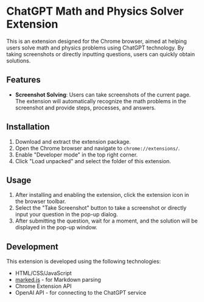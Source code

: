 # ChatGPT Math and Physics Solver Extension

This is an extension designed for the Chrome browser, aimed at helping users solve math and physics problems using ChatGPT technology. By taking screenshots or directly inputting questions, users can quickly obtain solutions.

## Features

- **Screenshot Solving**: Users can take screenshots of the current page. The extension will automatically recognize the math problems in the screenshot and provide steps, processes, and answers.

## Installation

1. Download and extract the extension package.
2. Open the Chrome browser and navigate to `chrome://extensions/`.
3. Enable "Developer mode" in the top right corner.
4. Click "Load unpacked" and select the folder of this extension.

## Usage

1. After installing and enabling the extension, click the extension icon in the browser toolbar.
2. Select the "Take Screenshot" button to take a screenshot or directly input your question in the pop-up dialog.
3. After submitting the question, wait for a moment, and the solution will be displayed in the pop-up window.

## Development

This extension is developed using the following technologies:

- HTML/CSS/JavaScript
- [marked.js](libs/marked.min.js) - for Markdown parsing
- Chrome Extension API
- OpenAI API - for connecting to the ChatGPT service
